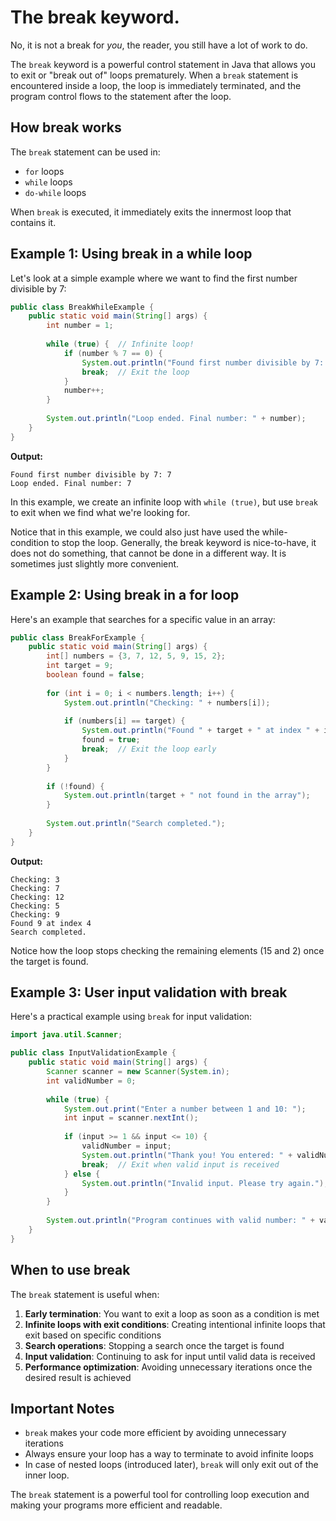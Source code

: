 # The break keyword.

No, it is not a break for _you_, the reader, you still have a lot of work to do.

The `break` keyword is a powerful control statement in Java that allows you to exit or "break out of" loops prematurely. When a `break` statement is encountered inside a loop, the loop is immediately terminated, and the program control flows to the statement after the loop.

## How break works

The `break` statement can be used in:
- `for` loops
- `while` loops 
- `do-while` loops
 

When `break` is executed, it immediately exits the innermost loop that contains it.

## Example 1: Using break in a while loop

Let's look at a simple example where we want to find the first number divisible by 7:

```java
public class BreakWhileExample {
    public static void main(String[] args) {
        int number = 1;
        
        while (true) {  // Infinite loop!
            if (number % 7 == 0) {
                System.out.println("Found first number divisible by 7: " + number);
                break;  // Exit the loop
            }
            number++;
        }
        
        System.out.println("Loop ended. Final number: " + number);
    }
}
```

**Output:**
```
Found first number divisible by 7: 7
Loop ended. Final number: 7
```

In this example, we create an infinite loop with `while (true)`, but use `break` to exit when we find what we're looking for.

Notice that in this example, we could also just have used the while-condition to stop the loop. Generally, the break keyword is nice-to-have, it does not do something, that cannot be done in a different way. It is sometimes just slightly more convenient.


## Example 2: Using break in a for loop

Here's an example that searches for a specific value in an array:

```java
public class BreakForExample {
    public static void main(String[] args) {
        int[] numbers = {3, 7, 12, 5, 9, 15, 2};
        int target = 9;
        boolean found = false;
        
        for (int i = 0; i < numbers.length; i++) {
            System.out.println("Checking: " + numbers[i]);
            
            if (numbers[i] == target) {
                System.out.println("Found " + target + " at index " + i);
                found = true;
                break;  // Exit the loop early
            }
        }
        
        if (!found) {
            System.out.println(target + " not found in the array");
        }
        
        System.out.println("Search completed.");
    }
}
```

**Output:**
```
Checking: 3
Checking: 7
Checking: 12
Checking: 5
Checking: 9
Found 9 at index 4
Search completed.
```

Notice how the loop stops checking the remaining elements (15 and 2) once the target is found.

## Example 3: User input validation with break

Here's a practical example using `break` for input validation:

```java
import java.util.Scanner;

public class InputValidationExample {
    public static void main(String[] args) {
        Scanner scanner = new Scanner(System.in);
        int validNumber = 0;
        
        while (true) {
            System.out.print("Enter a number between 1 and 10: ");
            int input = scanner.nextInt();
            
            if (input >= 1 && input <= 10) {
                validNumber = input;
                System.out.println("Thank you! You entered: " + validNumber);
                break;  // Exit when valid input is received
            } else {
                System.out.println("Invalid input. Please try again.");
            }
        }
        
        System.out.println("Program continues with valid number: " + validNumber);
    }
}
```

## When to use break

The `break` statement is useful when:

1. **Early termination**: You want to exit a loop as soon as a condition is met
2. **Infinite loops with exit conditions**: Creating intentional infinite loops that exit based on specific conditions
3. **Search operations**: Stopping a search once the target is found
4. **Input validation**: Continuing to ask for input until valid data is received
5. **Performance optimization**: Avoiding unnecessary iterations once the desired result is achieved

## Important Notes

- `break` makes your code more efficient by avoiding unnecessary iterations
- Always ensure your loop has a way to terminate to avoid infinite loops
- In case of nested loops (introduced later), `break` will only exit out of the inner loop.

The `break` statement is a powerful tool for controlling loop execution and making your programs more efficient and readable.